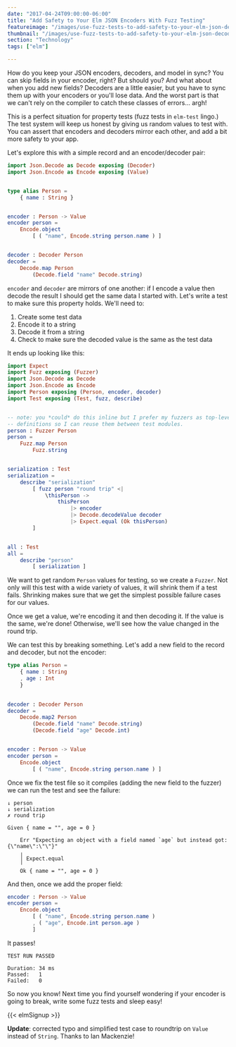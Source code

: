 ```yaml
---
date: "2017-04-24T09:00:00-06:00"
title: "Add Safety to Your Elm JSON Encoders With Fuzz Testing"
featureimage: "/images/use-fuzz-tests-to-add-safety-to-your-elm-json-decoders.png"
thumbnail: "/images/use-fuzz-tests-to-add-safety-to-your-elm-json-decoders-with-title.png"
section: "Technology"
tags: ["elm"]

---
```


How do you keep your JSON encoders, decoders, and model in sync?
You can skip fields in your encoder, right?
But should you?
And what about when you add new fields?
Decoders are a little easier, but you have to sync them up with your encoders or you'll lose data.
And the worst part is that we can't rely on the compiler to catch these classes of errors&hellip; argh!

This is a perfect situation for property tests (fuzz tests in `elm-test` lingo.)
The test system will keep us honest by giving us random values to test with.
You can assert that encoders and decoders mirror each other, and add a bit more safety to your app.

<!--more-->

Let's explore this with a simple record and an encoder/decoder pair:

```elm
import Json.Decode as Decode exposing (Decoder)
import Json.Encode as Encode exposing (Value)


type alias Person =
    { name : String }


encoder : Person -> Value
encoder person =
    Encode.object
        [ ( "name", Encode.string person.name ) ]


decoder : Decoder Person
decoder =
    Decode.map Person
        (Decode.field "name" Decode.string)
```

`encoder` and `decoder` are mirrors of one another: if I encode a value then decode the result I should get the same data I started with.
Let's write a test to make sure this property holds.
We'll need to:

1. Create some test data
2. Encode it to a string
3. Decode it from a string
4. Check to make sure the decoded value is the same as the test data

It ends up looking like this:

```elm
import Expect
import Fuzz exposing (Fuzzer)
import Json.Decode as Decode
import Json.Encode as Encode
import Person exposing (Person, encoder, decoder)
import Test exposing (Test, fuzz, describe)


-- note: you *could* do this inline but I prefer my fuzzers as top-level
-- definitions so I can reuse them between test modules.
person : Fuzzer Person
person =
    Fuzz.map Person
        Fuzz.string


serialization : Test
serialization =
    describe "serialization"
        [ fuzz person "round trip" <|
            \thisPerson ->
                thisPerson
                    |> encoder
                    |> Decode.decodeValue decoder
                    |> Expect.equal (Ok thisPerson)
        ]


all : Test
all =
    describe "person"
        [ serialization ]
```

We want to get random `Person` values for testing, so we create a `Fuzzer`.
Not only will this test with a wide variety of values, it will shrink them if a test fails.
Shrinking makes sure that we get the simplest possible failure cases for our values.

Once we get a value, we're encoding it and then decoding it.
If the value is the same, we're done! Otherwise, we'll see how the value changed in the round trip.

We can test this by breaking something.
Let's add a new field to the record and decoder, but not the encoder:

```elm
type alias Person =
    { name : String
    , age : Int
    }
    

decoder : Decoder Person
decoder =
    Decode.map2 Person 
        (Decode.field "name" Decode.string)
        (Decode.field "age" Decode.int)


encoder : Person -> Value
encoder person =
    Encode.object
        [ ( "name", Encode.string person.name ) ]
```

Once we fix the test file so it compiles (adding the new field to the fuzzer) we can run the test and see the failure:

```text
↓ person
↓ serialization
✗ round trip

Given { name = "", age = 0 }

    Err "Expecting an object with a field named `age` but instead got: {\"name\":\"\"}"
    ╷
    │ Expect.equal
    ╵
    Ok { name = "", age = 0 }
```

And then, once we add the proper field:

```elm
encoder : Person -> Value
encoder person =
    Encode.object
        [ ( "name", Encode.string person.name ) 
        , ( "age", Encode.int person.age )
        ]
```

It passes!

```text
TEST RUN PASSED

Duration: 34 ms
Passed:   1
Failed:   0
```

So now you know!
Next time you find yourself wondering if your encoder is going to break, write some fuzz tests and sleep easy!

{{< elmSignup >}}

**Update**: corrected typo and simplified test case to roundtrip on `Value` instead of `String`. Thanks to Ian Mackenzie!

